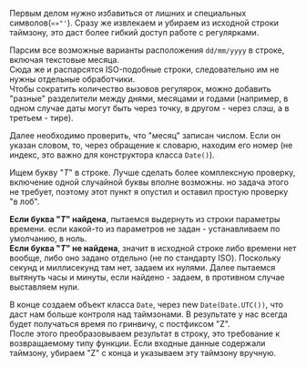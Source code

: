 Первым делом нужно избавиться от лишних и специальных символов(`«»"'`).
Сразу же извлекаем и убираем из исходной строки таймзону, это даст более гибкий доступ работе с регулярками.

Парсим все возможные варианты расположения `dd/mm/yyyy` в строке, включая текстовые месяца.  
Сюда же и распарсятся ISO-подобные строки, следовательно им не нужны отдельные обработчики.  
Чтобы сократить количество вызовов регулярок, можно добавить "разные" разделители между днями, месяцами и годами (например, в одном случае даты могут быть через точку, в другом - через слэш, а в третьем - тире).  

Далее необходимо проверить, что "месяц" записан числом. Если он указан словом, то, через обращение к словарю, находим его номер (не индекс, это важно для конструктора класса `Date()`).  


Ищем букву "*T*" в строке. Лучше сделать более комплексную проверку, включение одной случайной буквы вполне возможны. но задача этого не требует, поэтому этот пункт я опустил и оставил простую проверку "в лоб".  

**Если буква "*T*" найдена**, пытаемся выдернуть из строки параметры времени. если какой-то из параметров не задан - устанавливаем по умолчанию, в ноль.  
**Если буква "*T*" не найдена**, значит в исходной строке либо времени нет вообще, либо оно задано отдельно (не по стандарту ISO). Поскольку секунд и миллисекунд там нет, задаем их нулями. Далее пытаемся вытянуть часы и минуты, если найдено - задаем, в противном случае выставляем нули.

В конце создаем объект класса `Date`, через new `Date(Date.UTC())`, что даст нам больше контроля над таймзонами. В результате у нас всегда будет получаться время по гринвичу, с постфиксом "Z".  
После этого преобразовываем результат в строку, это требование к возвращаемому типу функции.
Если входные данные содержали таймзону, убираем "Z" с конца и указываем эту таймзону вручную.

